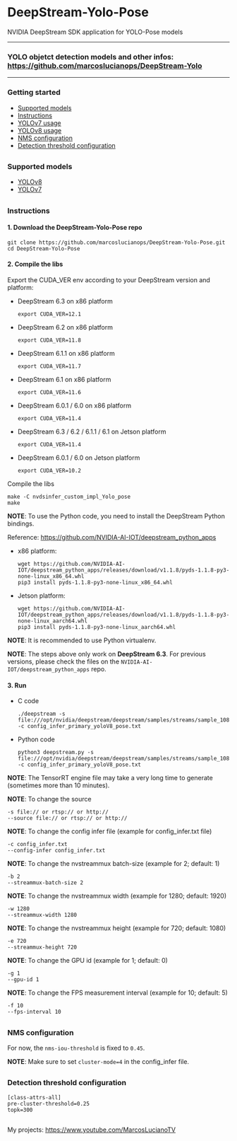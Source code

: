 # DeepStream-Yolo-Pose

NVIDIA DeepStream SDK application for YOLO-Pose models

--------------------------------------------------------------------------------------------------
### YOLO objetct detection models and other infos: https://github.com/marcoslucianops/DeepStream-Yolo
--------------------------------------------------------------------------------------------------

### Getting started

* [Supported models](#supported-models)
* [Instructions](#basic-usage)
* [YOLOv7 usage](docs/YOLOv7.md)
* [YOLOv8 usage](docs/YOLOv8.md)
* [NMS configuration](#nms-configuration)
* [Detection threshold configuration](#detection-threshold-configuration)

##

### Supported models

* [YOLOv8](https://github.com/ultralytics/ultralytics)
* [YOLOv7](https://github.com/WongKinYiu/yolov7)

##

### Instructions

#### 1. Download the DeepStream-Yolo-Pose repo

```
git clone https://github.com/marcoslucianops/DeepStream-Yolo-Pose.git
cd DeepStream-Yolo-Pose
```

#### 2. Compile the libs

Export the CUDA_VER env according to your DeepStream version and platform:

* DeepStream 6.3 on x86 platform

  ```
  export CUDA_VER=12.1
  ```

* DeepStream 6.2 on x86 platform

  ```
  export CUDA_VER=11.8
  ```

* DeepStream 6.1.1 on x86 platform

  ```
  export CUDA_VER=11.7
  ```

* DeepStream 6.1 on x86 platform

  ```
  export CUDA_VER=11.6
  ```

* DeepStream 6.0.1 / 6.0 on x86 platform

  ```
  export CUDA_VER=11.4
  ```

* DeepStream 6.3 / 6.2 / 6.1.1 / 6.1 on Jetson platform

  ```
  export CUDA_VER=11.4
  ```

* DeepStream 6.0.1 / 6.0 on Jetson platform

  ```
  export CUDA_VER=10.2
  ```

Compile the libs

```
make -C nvdsinfer_custom_impl_Yolo_pose
make
```

**NOTE**: To use the Python code, you need to install the DeepStream Python bindings.

Reference: https://github.com/NVIDIA-AI-IOT/deepstream_python_apps


* x86 platform: 

  ```
  wget https://github.com/NVIDIA-AI-IOT/deepstream_python_apps/releases/download/v1.1.8/pyds-1.1.8-py3-none-linux_x86_64.whl
  pip3 install pyds-1.1.8-py3-none-linux_x86_64.whl
  ```

* Jetson platform:

  ```
  wget https://github.com/NVIDIA-AI-IOT/deepstream_python_apps/releases/download/v1.1.8/pyds-1.1.8-py3-none-linux_aarch64.whl
  pip3 install pyds-1.1.8-py3-none-linux_aarch64.whl
  ```

**NOTE**: It is recommended to use Python virtualenv.

**NOTE**: The steps above only work on **DeepStream 6.3**. For previous versions, please check the files on the `NVIDIA-AI-IOT/deepstream_python_apps` repo.

#### 3. Run

* C code

  ```
  ./deepstream -s file:///opt/nvidia/deepstream/deepstream/samples/streams/sample_1080p_h264.mp4 -c config_infer_primary_yoloV8_pose.txt
  ```

* Python code

  ```
  python3 deepstream.py -s file:///opt/nvidia/deepstream/deepstream/samples/streams/sample_1080p_h264.mp4 -c config_infer_primary_yoloV8_pose.txt
  ```

**NOTE**: The TensorRT engine file may take a very long time to generate (sometimes more than 10 minutes).

**NOTE**: To change the source

```
-s file:// or rtsp:// or http://
--source file:// or rtsp:// or http://
```

**NOTE**: To change the config infer file (example for config_infer.txt file)

```
-c config_infer.txt
--config-infer config_infer.txt
```

**NOTE**: To change the nvstreammux batch-size (example for 2; default: 1)

```
-b 2
--streammux-batch-size 2
```

**NOTE**: To change the nvstreammux width (example for 1280; default: 1920)

```
-w 1280
--streammux-width 1280
```

**NOTE**: To change the nvstreammux height (example for 720; default: 1080)

```
-e 720
--streammux-height 720
```

**NOTE**: To change the GPU id (example for 1; default: 0)

```
-g 1
--gpu-id 1
```

**NOTE**: To change the FPS measurement interval (example for 10; default: 5)

```
-f 10
--fps-interval 10
```

##

### NMS configuration

For now, the `nms-iou-threshold` is fixed to `0.45`.

**NOTE**: Make sure to set `cluster-mode=4` in the config_infer file.

##

### Detection threshold configuration

```
[class-attrs-all]
pre-cluster-threshold=0.25
topk=300
```

##

My projects: https://www.youtube.com/MarcosLucianoTV
